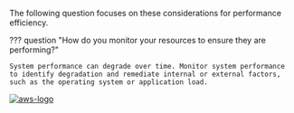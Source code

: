 The following question focuses on these considerations for performance efficiency.

??? question "How do you monitor your resources to ensure they are performing?"

    System performance can degrade over time. Monitor system performance to identify degradation and remediate internal or external factors, such as the operating system or application load.

<a href="https://docs.aws.amazon.com/wellarchitected/latest/framework/perf-monitoring.html">![aws-logo](https://img.shields.io/badge/Amazon_AWS-FF9900?style=for-the-badge&logo=amazonaws&logoColor=white)</a>